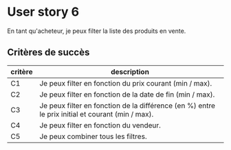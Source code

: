 # User story 6

En tant qu'acheteur, je peux filter la liste des produits en vente.

## Critères de succès

| critère | description                                                                                      |
| ------- | ------------------------------------------------------------------------------------------------ |
| C1      | Je peux filter en fonction du prix courant (min / max).                                          |
| C2      | Je peux filter en fonction de la date de fin (min / max).                                        |
| C3      | Je peux filter en fonction de la différence (en %) entre le prix initial et courant (min / max). |
| C4      | Je peux filter en fonction du vendeur.                                                           |
| C5      | Je peux combiner tous les filtres.                                                               |
